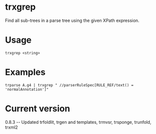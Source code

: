 # trxgrep

Find all sub-trees in a parse tree using the given XPath expression.

# Usage

    trxgrep <string>

# Examples

    trparse A.g4 | trxgrep " //parserRuleSpec[RULE_REF/text() = 'normalAnnotation']"

# Current version

0.8.3 -- Updated trfoldlit, trgen and templates, trmvsr, trsponge, trunfold, trxml2
